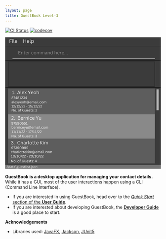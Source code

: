 ```yaml
---
layout: page
title: GuestBook Level-3
---
```


[![CI Status](https://github.com/se-edu/addressbook-level3/workflows/Java%20CI/badge.svg)](https://github.com/se-edu/addressbook-level3/actions)
[![codecov](https://codecov.io/gh/AY2223S1-CS2103T-W16-1/tp/branch/master/graph/badge.svg?token=TL4U2UJXS0)](https://codecov.io/gh/AY2223S1-CS2103T-W16-1/tp)

![Ui](images/Ui.png)

**GuestBook is a desktop application for managing your contact details.** While it has a GUI, most of the user interactions happen using a CLI (Command Line Interface).

* If you are interested in using GuestBook, head over to the [_Quick Start_ section of the **User Guide**](UserGuide.html#quick-start).
* If you are interested about developing GuestBook, the [**Developer Guide**](DeveloperGuide.html) is a good place to start.


**Acknowledgements**

* Libraries used: [JavaFX](https://openjfx.io/), [Jackson](https://github.com/FasterXML/jackson), [JUnit5](https://github.com/junit-team/junit5)
